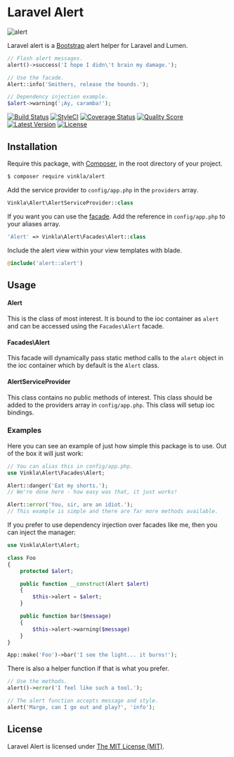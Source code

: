 Laravel Alert
=============

![alert](https://cloud.githubusercontent.com/assets/499192/14135442/b644c34c-f65d-11e5-9a65-528fe1ef84a8.jpg)

Laravel alert is a [Bootstrap](http://getbootstrap.com/) alert helper for Laravel and Lumen.

```php
// Flash alert messages.
alert()->success('I hope I didn\'t brain my damage.');

// Use the facade.
Alert::info('Smithers, release the hounds.');

// Dependency injection example.
$alert->warning('¡Ay, caramba!');
```

[![Build Status](https://img.shields.io/travis/vinkla/laravel-alert/master.svg?style=flat)](https://travis-ci.org/vinkla/laravel-alert)
[![StyleCI](https://styleci.io/repos/54970000/shield?style=flat)](https://styleci.io/repos/54970000)
[![Coverage Status](https://img.shields.io/scrutinizer/coverage/g/vinkla/alert.svg?style=flat)](https://scrutinizer-ci.com/g/vinkla/alert/code-structure)
[![Quality Score](https://img.shields.io/scrutinizer/g/vinkla/alert.svg?style=flat)](https://scrutinizer-ci.com/g/vinkla/alert)
[![Latest Version](https://img.shields.io/github/release/vinkla/alert.svg?style=flat)](https://github.com/vinkla/alert/releases)
[![License](https://img.shields.io/packagist/l/vinkla/alert.svg?style=flat)](https://packagist.org/packages/vinkla/alert)

## Installation
Require this package, with [Composer](https://getcomposer.org/), in the root directory of your project.

```bash
$ composer require vinkla/alert
```

Add the service provider to `config/app.php` in the `providers` array.

```php
Vinkla\Alert\AlertServiceProvider::class
```

If you want you can use the [facade](http://laravel.com/docs/facades). Add the reference in `config/app.php` to your aliases array.

```php
'Alert' => Vinkla\Alert\Facades\Alert::class
```

Include the alert view within your view templates with blade.

```php
@include('alert::alert')
```

## Usage

#### Alert

This is the class of most interest. It is bound to the ioc container as `alert` and can be accessed using the `Facades\Alert` facade.

#### Facades\Alert

This facade will dynamically pass static method calls to the `alert` object in the ioc container which by default is the `Alert` class.

#### AlertServiceProvider

This class contains no public methods of interest. This class should be added to the providers array in `config/app.php`. This class will setup ioc bindings.

### Examples
Here you can see an example of just how simple this package is to use. Out of the box it will just work:

```php
// You can alias this in config/app.php.
use Vinkla\Alert\Facades\Alert;

Alert::danger('Eat my shorts.');
// We're done here - how easy was that, it just works!

Alert::error('You, sir, are an idiot.');
// This example is simple and there are far more methods available.
```

If you prefer to use dependency injection over facades like me, then you can inject the manager:

```php
use Vinkla\Alert\Alert;

class Foo
{
	protected $alert;

	public function __construct(Alert $alert)
	{
		$this->alert = $alert;
	}

	public function bar($message)
	{
		$this->alert->warning($message)
	}
}

App::make('Foo')->bar('I see the light... it burns!');
```

There is also a helper function if that is what you prefer.

```php
// Use the methods.
alert()->error('I feel like such a tool.');

// The alert function accepts message and style.
alert('Marge, can I go out and play?', 'info');
```


## License

Laravel Alert is licensed under [The MIT License (MIT)](LICENSE).

